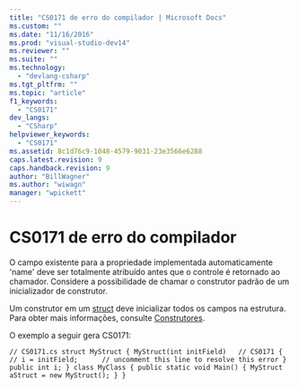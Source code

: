 ```yaml
---
title: "CS0171 de erro do compilador | Microsoft Docs"
ms.custom: ""
ms.date: "11/16/2016"
ms.prod: "visual-studio-dev14"
ms.reviewer: ""
ms.suite: ""
ms.technology: 
  - "devlang-csharp"
ms.tgt_pltfrm: ""
ms.topic: "article"
f1_keywords: 
  - "CS0171"
dev_langs: 
  - "CSharp"
helpviewer_keywords: 
  - "CS0171"
ms.assetid: 8c1d76c9-1048-4579-9031-23e3566e6288
caps.latest.revision: 9
caps.handback.revision: 9
author: "BillWagner"
ms.author: "wiwagn"
manager: "wpickett"
---
```

# CS0171 de erro do compilador
O campo existente para a propriedade implementada automaticamente 'name' deve ser totalmente atribuído antes que o controle é retornado ao chamador. Considere a possibilidade de chamar o construtor padrão de um inicializador de construtor.  
  
 Um construtor em um [struct](../../csharp/language-reference/keywords/struct.md) deve inicializar todos os campos na estrutura. Para obter mais informações, consulte [Construtores](../../csharp/programming-guide/classes-and-structs/constructors.md).  
  
 O exemplo a seguir gera CS0171:  
  
```  
// CS0171.cs struct MyStruct { MyStruct(int initField)   // CS0171 { // i = initField;      // uncomment this line to resolve this error } public int i; } class MyClass { public static void Main() { MyStruct aStruct = new MyStruct(); } }  
```